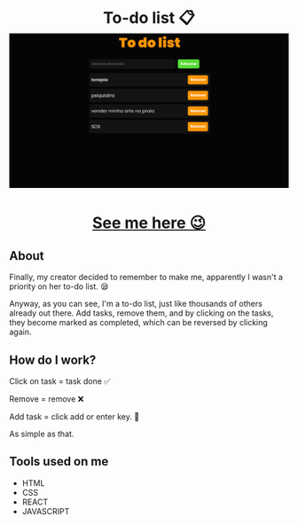 <h1 align="center"> To-do list 📋
  
<br>
<img src="/src/Todo.png"/>
</h1>

<h1 align="center"><a href="https://iambiancasouza.github.io/to-do/">See me here 😉</a></h1>


## About

Finally, my creator decided to remember to make me, apparently I wasn't a priority on her to-do list. 😪

Anyway, as you can see, I'm a to-do list, just like thousands of others already out there.
Add tasks, remove them, and by clicking on the tasks, they become marked as completed, which can be reversed by clicking again.

## How do I work? 

Click on task = task done ✅

Remove = remove ❌

Add task = click add or enter key. 📝

As simple as that.

## Tools used on me

* HTML
* CSS
* REACT
* JAVASCRIPT


